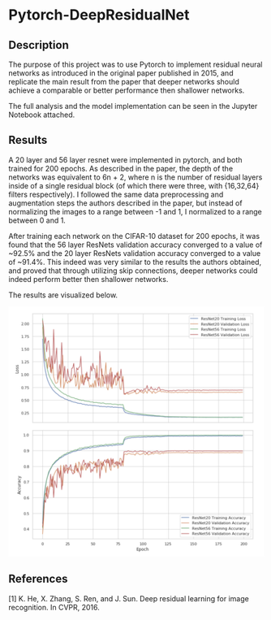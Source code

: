 # Pytorch-DeepResidualNet

## Description 
The purpose of this project was to use Pytorch to implement residual neural networks as introduced in the original paper published in 2015, and replicate the main result from the paper that deeper networks should achieve a comparable or better performance then shallower networks. 

The full analysis and the model implementation can be seen in the Jupyter Notebook attached. 

## Results
A 20 layer and 56 layer resnet were implemented in pytorch, and both trained for 200 epochs. As described in the paper, the depth of the networks was equivalent to 6n + 2, where n is the number of residual layers inside of a single residual block (of which there were three, with {16,32,64} filters respectively). I followed the same data preprocessing and augmentation steps the authors described in the paper, but instead of normalizing the images to a range between -1 and 1, I normalized to a range between 0 and 1. 

After training each network on the CIFAR-10 dataset for 200 epochs, it was found that the 56 layer ResNets validation accuracy converged to a value of ~92.5% and the 20 layer ResNets validation accuracy converged to a value of ~91.4%. This indeed was very similar to the results the authors obtained, and proved that through utilizing skip connections, deeper networks could indeed perform better then shallower networks. 

The results are visualized below.

<img src="./ResNet.png" width = "700">


## References
[1] K. He, X. Zhang, S. Ren, and J. Sun. Deep residual learning for image recognition. In CVPR, 2016.
